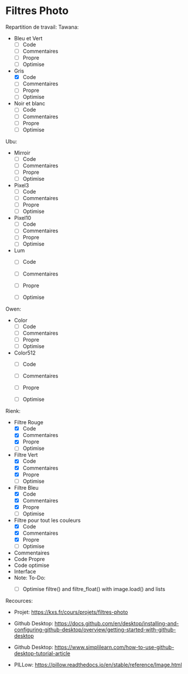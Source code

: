 
# Filtres Photo

Repartition de travail:
Tawana:
- Bleu et Vert
	- [ ] Code
	- [ ] Commentaires
	- [ ] Propre
	- [ ] Optimise
- Gris
	- [x] Code
	- [ ] Commentaires
	- [ ] Propre
	- [ ] Optimise
- Noir et blanc
	- [ ] Code
	- [ ] Commentaires
	- [ ] Propre
	- [ ] Optimise

Ubu:
- Mirroir
	- [ ] Code
	- [ ] Commentaires
	- [ ] Propre
	- [ ] Optimise
- Pixel3
	- [ ] Code
	- [ ] Commentaires
	- [ ] Propre
	- [ ] Optimise
- Pixel10
	- [ ] Code
	- [ ] Commentaires
	- [ ] Propre
	- [ ] Optimise
- Lum
	- [ ] Code
	- [ ] Commentaires
	- [ ] Propre
	- [ ] Optimise

  

Owen:
- Color
	- [ ] Code
	- [ ] Commentaires
	- [ ] Propre
	- [ ] Optimise
- Color512
	- [ ] Code
	- [ ] Commentaires
	- [ ] Propre
	- [ ] Optimise

  

Rienk:
- Filtre Rouge
	- [x] Code
	- [x] Commentaires
	- [x] Propre
	- [ ] Optimise
- Filtre Vert
	- [x] Code
	- [x] Commentaires
	- [x] Propre
	- [ ] Optimise
- Filtre Bleu
	- [x] Code
	- [x] Commentaires
	- [x] Propre
	- [ ] Optimise
- Filtre pour tout les couleurs
	- [x] Code
	- [x] Commentaires
	- [x] Propre
	- [ ] Optimise
- Commentaires
- Code Propre
- Code optimise
- Interface
- Note: To-Do:
    - [ ] Optimise filtre() and filtre_float() with image.load() and lists
  

Recources:

- Projet: https://kxs.fr/cours/projets/filtres-photo

- Github Desktop: https://docs.github.com/en/desktop/installing-and-configuring-github-desktop/overview/getting-started-with-github-desktop

- Github Desktop: https://www.simplilearn.com/how-to-use-github-desktop-tutorial-article

- PILLow: https://pillow.readthedocs.io/en/stable/reference/Image.html